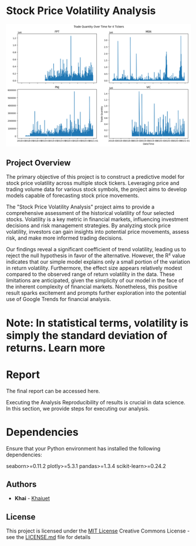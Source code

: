 # Stock Price Volatility Analysis

![Stock Price Volatility Analysis](Screenshot/6.png)
## Project Overview

The primary objective of this project is to construct a predictive model for stock price volatility across multiple stock tickers. Leveraging price and trading volume data for various stock symbols, the project aims to develop models capable of forecasting stock price movements.

The "Stock Price Volatility Analysis" project aims to provide a comprehensive assessment of the historical volatility of four selected stocks. Volatility is a key metric in financial markets, influencing investment decisions and risk management strategies. By analyzing stock price volatility, investors can gain insights into potential price movements, assess risk, and make more informed trading decisions.

Our findings reveal a significant coefficient of trend volatility, leading us to reject the null hypothesis in favor of the alternative. However, the R² value indicates that our simple model explains only a small portion of the variation in return volatility. Furthermore, the effect size appears relatively modest compared to the observed range of return volatility in the data. These limitations are anticipated, given the simplicity of our model in the face of the inherent complexity of financial markets. Nonetheless, this positive result sparks excitement and prompts further exploration into the potential use of Google Trends for financial analysis.

# Note: In statistical terms, volatility is simply the standard deviation of returns. Learn more

# Report
The final report can be accessed here.

Executing the Analysis
Reproducibility of results is crucial in data science. In this section, we provide steps for executing our analysis.

# Dependencies
Ensure that your Python environment has installed the following dependencies:

seaborn>=0.11.2
plotly>=5.3.1
pandas>=1.3.4
scikit-learn>=0.24.2


## Authors

  - **Khai** -
    [Khaiuet](https://github.com/Khaiuet)


## License

This project is licensed under the [MIT License](LICENSE.md)
Creative Commons License - see the [LICENSE.md](LICENSE.md) file for
details

